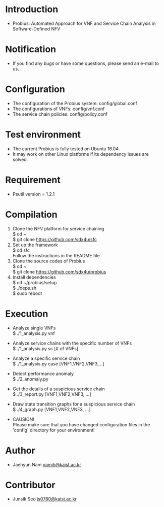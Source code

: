 # Introduction
- Probius: Automated Approach for VNF and Service Chain Analysis in Software-Defined NFV  

# Notification
- If you find any bugs or have some questions, please send an e-mail to us.  

# Configuration
- The configuration of the Probius system: config/global.conf  
- The configurations of VNFs: config/vnf.conf  
- The service chain policies: config/policy.conf  

# Test environment
- The current Probius is fully tested on Ubuntu 16.04.  
- It may work on other Linux platforms if its dependency issues are solved.  

# Requirement
- Psutil version = 1.2.1  

# Compilation
1. Clone the NFV platform for service chaining  
$ cd ~  
$ git clone https://github.com/sdx4u/sfc  
1. Set up the framework  
$ cd sfc  
Follow the instructions in the README file  
2. Clone the source codes of Probius  
$ cd ~  
$ git clone https://github.com/sdx4u/probius    
3. Install dependencies  
$ cd ~/probius/setup  
$ ./deps.sh  
$ sudo reboot  

# Execution
- Analyze single VNFs  
$ ./1\_analysis.py vnf  
- Analyze service chains with the specific number of VNFs  
$ ./1\_analysis.py sc [# of VNFs]  
- Analyze a specific service chain  
$ ./1\_analysis.py case [VNF1,VNF2,VNF3,...]  

- Detect performance anomaly  
$ ./2\_anomaly.py  

- Get the details of a suspicious service chain  
$ ./3\_report.py [VNF1,VNF2,VNF3, ...]  

- Draw state transition graphs for a suspicious service chain  
$ ./4\_graph.py [VNF1,VNF2,VNF3, ...]  

- CAUSION!  
Please make sure that you have changed configuration files in the 'config' directory for your environment!  

# Author
- Jaehyun Nam <namjh@kaist.ac.kr>  

# Contributor
- Junsik Seo <js0780@kaist.ac.kr>  
